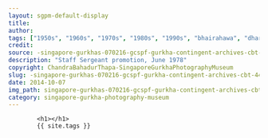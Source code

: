 ```yaml
---
layout: sgpm-default-display
title: 
author: 
tags: ["1950s", "1960s", "1970s", "1980s", "1990s", "bhairahawa", "dharan", "gurkhas", "kathmandu", "nepal", "pokhara", "singapore", "singapore gurkha archive", "singapore gurkha old photographs", "singapore gurkha photography museum", "singapore gurkhas"]
credit: 
source: -singapore-gurkhas-070216-gcspf-gurkha-contingent-archives-cbt-44
description: "Staff Sergeant promotion, June 1978"
copyright: ChandraBahadurThapa-SingaporeGurkhaPhotographyMuseum
slug: -singapore-gurkhas-070216-gcspf-gurkha-contingent-archives-cbt-44
date: 2014-10-07
img_path: singapore-gurkhas-070216-gcspf-gurkha-contingent-archives-cbt-44.jpg
category: singapore-gurkha-photography-museum
---
```

	 		

	 		<h1></h1>
	 		{{ site.tags }}
	 		
